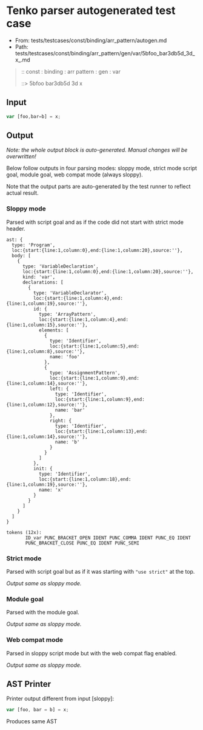 # Tenko parser autogenerated test case

- From: tests/testcases/const/binding/arr_pattern/autogen.md
- Path: tests/testcases/const/binding/arr_pattern/gen/var/5bfoo_bar3db5d_3d_x_.md

> :: const : binding : arr pattern : gen : var
>
> ::> 5bfoo bar3db5d 3d x

## Input


`````js
var [foo,bar=b] = x;
`````

## Output

_Note: the whole output block is auto-generated. Manual changes will be overwritten!_

Below follow outputs in four parsing modes: sloppy mode, strict mode script goal, module goal, web compat mode (always sloppy).

Note that the output parts are auto-generated by the test runner to reflect actual result.

### Sloppy mode

Parsed with script goal and as if the code did not start with strict mode header.

`````
ast: {
  type: 'Program',
  loc:{start:{line:1,column:0},end:{line:1,column:20},source:''},
  body: [
    {
      type: 'VariableDeclaration',
      loc:{start:{line:1,column:0},end:{line:1,column:20},source:''},
      kind: 'var',
      declarations: [
        {
          type: 'VariableDeclarator',
          loc:{start:{line:1,column:4},end:{line:1,column:19},source:''},
          id: {
            type: 'ArrayPattern',
            loc:{start:{line:1,column:4},end:{line:1,column:15},source:''},
            elements: [
              {
                type: 'Identifier',
                loc:{start:{line:1,column:5},end:{line:1,column:8},source:''},
                name: 'foo'
              },
              {
                type: 'AssignmentPattern',
                loc:{start:{line:1,column:9},end:{line:1,column:14},source:''},
                left: {
                  type: 'Identifier',
                  loc:{start:{line:1,column:9},end:{line:1,column:12},source:''},
                  name: 'bar'
                },
                right: {
                  type: 'Identifier',
                  loc:{start:{line:1,column:13},end:{line:1,column:14},source:''},
                  name: 'b'
                }
              }
            ]
          },
          init: {
            type: 'Identifier',
            loc:{start:{line:1,column:18},end:{line:1,column:19},source:''},
            name: 'x'
          }
        }
      ]
    }
  ]
}

tokens (12x):
       ID_var PUNC_BRACKET_OPEN IDENT PUNC_COMMA IDENT PUNC_EQ IDENT
       PUNC_BRACKET_CLOSE PUNC_EQ IDENT PUNC_SEMI
`````

### Strict mode

Parsed with script goal but as if it was starting with `"use strict"` at the top.

_Output same as sloppy mode._

### Module goal

Parsed with the module goal.

_Output same as sloppy mode._

### Web compat mode

Parsed in sloppy script mode but with the web compat flag enabled.

_Output same as sloppy mode._

## AST Printer

Printer output different from input [sloppy]:

````js
var [foo, bar = b] = x;
````

Produces same AST
